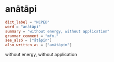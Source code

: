 # anātāpi

``` toml
dict_label = "NCPED"
word = "anātāpi"
summary = "without energy, without application"
grammar_comment = "mfn."
see_also = ["ātāpin"]
also_written_as = ["anātāpin"]
```

without energy, without application

